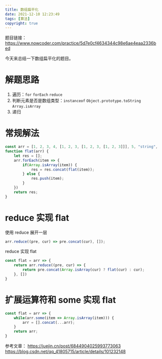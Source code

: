 ```yaml
---
title: 数组扁平化
date: 2021-12-10 12:23:49
tags: [算法]
copyright: true
---
```

题目链接：
https://www.nowcoder.com/practice/5d7e0cf4634344c98e6ae4eaa2336bed

今天来总结一下数组扁平化的题目。

# 解题思路

1. 遍历：`for` `forEach` `reduce`
2. 判断元素是否是数组类型：`instanceof` `Object.prototype.toString` `Array.isArray`
3. 递归

# 常规解法

```js
const arr = [1, 2, 3, 4, [1, 2, 3, [1, 2, 3, [1, 2, 3]]], 5, "string", { name: "小明" }];
function flat(arr) {
    let res = [];
    arr.forEach(item => {
        if(Array.isArray(item)) {
            res = res.concat(flat(item));
        } else {
            res.push(item);
        }
    })
    return res;
}
```

# reduce 实现 flat

使用 reduce 展开一层

```js
arr.reduce((pre, cur) => pre.concat(cur), []);
```

reduce 实现  flat

```js
const flat = arr => {
    return arr.reduce((pre, cur) => {
        return pre.concat(Array.isArray(cur) ? flat(cur) : cur);
    }, [])
}
```

# 扩展运算符和 some 实现 flat

```js
const flat = arr => {
    while(arr.some(item => Array.isArray(item))) {
        arr = [].concat(...arr);
    }
    return arr;
}
```

参考文章：
https://juejin.cn/post/6844904025993773063
https://blog.csdn.net/qq_41805715/article/details/101232148